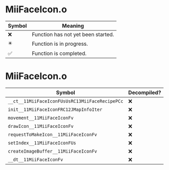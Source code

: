 # MiiFaceIcon.o
| Symbol | Meaning 
| ------------- | ------------- 
| :x: | Function has not yet been started. 
| :eight_pointed_black_star: | Function is in progress. 
| :white_check_mark: | Function is completed. 


# MiiFaceIcon.o
| Symbol | Decompiled? |
| ------------- | ------------- |
| `__ct__11MiiFaceIconFUsUsRC13MiiFaceRecipePCc` | :x: |
| `init__11MiiFaceIconFRC12JMapInfoIter` | :x: |
| `movement__11MiiFaceIconFv` | :x: |
| `drawIcon__11MiiFaceIconFv` | :x: |
| `requestToMakeIcon__11MiiFaceIconFv` | :x: |
| `setIndex__11MiiFaceIconFUs` | :x: |
| `createImageBuffer__11MiiFaceIconFv` | :x: |
| `__dt__11MiiFaceIconFv` | :x: |
